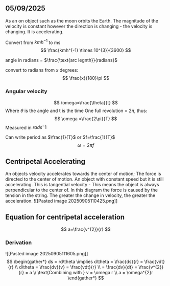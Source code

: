 ## 05/09/2025
As an on object such as the moon orbits the Earth.  The magnitude of the velocity is constant however the direction is changing - the velocity is changing. It is accelerating. 

Convert from $kmh^{-1}$ to ms
$$
\frac{kmh^{-1} \times 10^{3}}{3600}
$$

angle in radians = $\frac{\text{arc legnth}}{radians}$

convert to radians from $x$ degrees:
$$
\frac{x}{180}\pi
$$

### Angular velocity
$$
\omega=\frac{\theta}{t}
$$
Where $\theta$ is the angle and t is the time
One full revolution = $2\pi$, thus:
$$
\omega =\frac{2\pi}{T}
$$
Measured in $rads^-1$

Can write period as $\frac{1}{T}$ or $f=\frac{1}{T}$
$$
\omega=2\pi f
$$

## Centripetal Accelerating
An objects velocity accelerates towards the center of motion; The force is directed to the center of motion.
An object with constant speed but it is still accelerating. This is tangential velocity - This means the object is always perpendicular to the center of.
In this diagram the force is caused by the tension in the string.
The greater the change in velocity, the greater the acceleration. 
![[Pasted image 20250905110425.png]]

## Equation for centripetal acceleration
$$
a=\frac{v^{2}}{r}
$$

### Derivation
![[Pasted image 20250905111605.png]]
$$
\begin{gather*}
ds = rd\theta \implies d\theta = \frac{ds}{r} = \frac{vdt}{r} \\
d\theta = \frac{dv}{v} = \frac{vdt}{r} \\
=  \frac{dv}{dt} = \frac{v^{2}}{r} = a \\
\text{Combining with } v = \omega r \\
a = \omega^{2}r
\end{gather*}
$$

